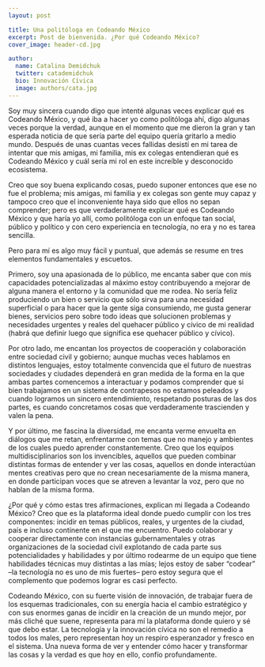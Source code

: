 ```yaml
---
layout: post

title: Una politóloga en Codeando México
excerpt: Post de bienvenida. ¿Por qué Codeando México?
cover_image: header-cd.jpg

author:
  name: Catalina Demidchuk
  twitter: catademidchuk
  bio: Innovación Cívica
  image: authors/cata.jpg
---
```


Soy muy sincera cuando digo que intenté algunas veces explicar qué es Codeando México, y qué iba a hacer yo como politóloga ahí, digo algunas veces porque la verdad, aunque en el momento que me dieron la gran y tan esperada noticia de que sería parte del equipo quería gritarlo a medio mundo. Después de unas cuantas veces fallidas desistí en mi tarea de intentar que mis amigas, mi familia, mis ex colegas entendieran qué es Codeando México y cuál sería mi rol en este increíble y desconocido ecosistema.

Creo que soy buena explicando cosas, puedo suponer entonces que ese no fue el problema; mis amigas, mi  familia y ex colegas son gente muy capaz y tampoco creo que el inconveniente haya sido que ellos no sepan comprender; pero es que verdaderamente explicar qué es Codeando México y que haría yo allí, como politóloga con un enfoque tan social, público y político y con cero experiencia en tecnología, no era y no es tarea sencilla.
 
Pero para mí es algo muy fácil y puntual,  que además  se resume en tres elementos fundamentales y escuetos.
 
Primero, soy una apasionada de lo público, me encanta saber que con mis capacidades potencializadas al máximo estoy contribuyendo a mejorar de alguna manera el entorno y  la comunidad que me rodea. No sería feliz produciendo un bien o servicio que sólo sirva para una necesidad superficial o para hacer que la gente siga consumiendo, me gusta generar bienes, servicios pero sobre todo ideas que solucionen problemas y necesidades urgentes y reales del quehacer público y cívico de mi realidad (habrá que definir luego que significa ese quehacer público y cívico).
 
Por otro lado,  me encantan  los proyectos de cooperación y colaboración entre sociedad civil y gobierno; aunque muchas veces hablamos en distintos lenguajes, estoy totalmente convencida que el futuro de nuestras sociedades y ciudades dependerá en gran medida de la forma en la que ambas partes comencemos a interactuar y podamos comprender que si bien trabajamos en un sistema de contrapesos no estamos peleados y  cuando logramos un sincero entendimiento, respetando posturas de las dos partes,  es cuando concretamos cosas que verdaderamente trascienden y valen la pena.
 
Y por último, me fascina la diversidad, me encanta verme envuelta en diálogos que me retan, enfrentarme con temas que no manejo y ambientes de los cuales puedo aprender constantemente. Creo que los equipos multidisciplinarios son los invencibles, aquellos que pueden combinar  distintas formas de entender y  ver las cosas,  aquellos en donde interactúan mentes creativas  pero que no crean necesariamente de la misma manera, en donde participan voces que se atreven a levantar la voz, pero que no hablan de la misma forma.
 
¿Por qué  y cómo estas tres afirmaciones, explican mi llegada a Codeando México? Creo que es la plataforma ideal donde puedo cumplir con los tres componentes: incidir en temas públicos, reales, y urgentes de la ciudad, país e incluso continente en el que me encuentro. Puedo colaborar y cooperar directamente con instancias gubernamentales y otras organizaciones de la sociedad civil explotando de cada parte sus potencialidades y habilidades y por último rodearme de un equipo que tiene habilidades técnicas muy distintas a las mías; lejos estoy de saber “codear” –la tecnología no es uno de mis fuertes– pero estoy segura que el complemento que podemos lograr es casi perfecto.
 
Codeando México,  con su fuerte visión de innovación, de trabajar fuera de los esquemas tradicionales, con su energía hacia el cambio estratégico y con sus enormes ganas de incidir en la creación de un mundo mejor, por más cliché que suene, representa para mí la plataforma donde quiero y sé que debo estar. La tecnología y la innovación cívica no son el remedio a todos los males, pero representan hoy un respiro esperanzador y fresco en el sistema.  Una nueva forma de ver y entender cómo hacer y transformar  las cosas y la verdad es que hoy en ello, confío profundamente.  
